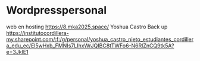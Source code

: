 # Wordpresspersonal
web en hosting
https://8.mka2025.space/
Yoshua Castro
Back up https://institutocordillera-my.sharepoint.com/:f:/g/personal/yoshua_castro_nieto_estudiantes_cordillera_edu_ec/El5wHxb_FMNIs7LIhxWrJQIBC8tTWFo6-N6RlZnCQ9tk5A?e=3JklE1
